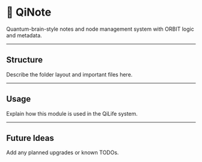 # 🧠 QiNote

Quantum-brain-style notes and node management system with ORBIT logic and metadata.

---

## Structure

Describe the folder layout and important files here.

---

## Usage

Explain how this module is used in the QiLife system.

---

## Future Ideas

Add any planned upgrades or known TODOs.